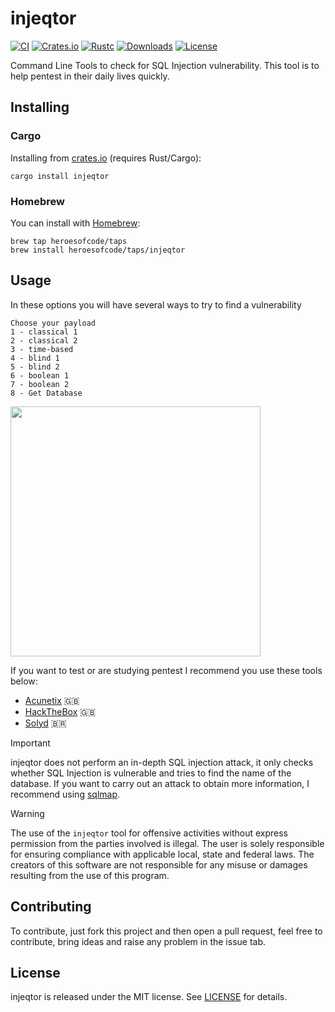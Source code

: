 # injeqtor

[![CI](https://github.com/heroesofcode/injeqtor/actions/workflows/CI.yml/badge.svg)](https://github.com/heroesofcode/injeqtor/actions/workflows/CI.yml)
[![Crates.io](https://img.shields.io/crates/v/injeqtor)](https://crates.io/crates/injeqtor)
[![Rustc](https://img.shields.io/badge/rustc-1.70.0-blue.svg?logo=rust&logoColor=orange)](https://img.shields.io/badge/rustc-1.70.0-blue.svg?logo=rust&logoColor=orange)
[![Downloads](https://img.shields.io/crates/d/injeqtor.svg?logo=rust&logoColor=orange)](https://crates.io/crates/injeqtor)
[![License](https://img.shields.io/github/license/heroesofcode/injeqtor.svg)](https://github.com/heroesofcode/injeqtor/blob/main/LICENSE)

Command Line Tools to check for SQL Injection vulnerability. This tool is to help pentest in their daily lives quickly.

## Installing

### Cargo
Installing from [crates.io](https://crates.io/) (requires Rust/Cargo):

```shell
cargo install injeqtor
```

### Homebrew
You can install with [Homebrew](https://brew.sh/):

```shell
brew tap heroesofcode/taps
brew install heroesofcode/taps/injeqtor
```

## Usage
In these options you will have several ways to try to find a vulnerability

```
Choose your payload
1 - classical 1
2 - classical 2
3 - time-based
4 - blind 1
5 - blind 2
6 - boolean 1
7 - boolean 2
8 - Get Database
```

<img src="https://github.com/heroesofcode/injeqtor/blob/main/assets/example.png?raw=true" height=400>

If you want to test or are studying pentest I recommend you use these tools below:

- [Acunetix](http://testphp.vulnweb.com/) 🇬🇧
- [HackTheBox](https://www.hackthebox.com/) 🇬🇧
- [Solyd](https://solyd.com.br/ead/) 🇧🇷

> [!IMPORTANT] 
> injeqtor does not perform an in-depth SQL injection attack, it only checks whether SQL Injection is vulnerable and tries to find the name of the database. If you want to carry out an attack to obtain more information, I recommend using [sqlmap](https://github.com/sqlmapproject/sqlmap).

> [!WARNING]
> The use of the `injeqtor` tool for offensive activities without express permission from the parties involved is illegal. The user is solely responsible for ensuring compliance with applicable local, state and federal laws. The creators of this software are not responsible for any misuse or damages resulting from the use of this program.

## Contributing

To contribute, just fork this project and then open a pull request, feel free to contribute, bring ideas and raise any problem in the issue tab.

## License

injeqtor is released under the MIT license. See [LICENSE](https://github.com/heroesofcode/injector/blob/main/LICENSE) for details.
